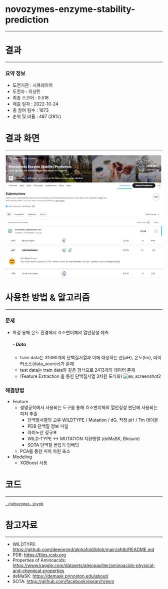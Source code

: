 # novozymes-enzyme-stability-prediction
---
# 결과
---
### 요약 정보
* 도전기관 : 시큐레이어
* 도전자 : 이상민
* 최종 스코어 : 0.518
* 제출 일자 : 2022-10-24
* 총 참여 팀수 : 1673
* 순위 및 비율 : 487 (29%)

# 결과 화면
---
![ex_screenshot1](./IMG/Score.png)
![ex_screenshot0](./IMG/Leaderboard.png)


# 사용한 방법 & 알고리즘
---
### 문제
* 특정 용해 온도 환경에서 효소변이체의 열안정성 예측

  ##### - Data
  * train data는 31390개의 단백질서열과 이에 대응하는 산(pH), 온도(tm), 데이터소스(data_source)가 존재
  * test data는 train data와 같은 형식으로 2413개의 데이터 존재
  * (Feature Extraction 을 통한 단백질서열 3차원 도식화)
  ![ex_screenshot2](./IMG/Data.png)


### 해결방법
* Feature
  * 생명공학에서 사용되는 도구를 통해 효소변이체의 열안정성 판단에 사용되는 피처 추출
    * 단백질서열의 고유 WILDTYPE / Mutation / dG, 적정 pH / Tm 테이블
    * PDB 단백질 정보 파일
    * 아미노산 정규표
    * WILD-TYPE <-> MUTATION 치환행렬 (deMaSK, Blosum)
    * SOTA 단백질 변압기 임베딩
  * PCA를 통한 피처 차원 축소
* Modeling
  * XGBoost 사용


# 코드
---
[`./nobozymes.ipynb`](./nobozymes.ipynb)

# 참고자료
---
* WILDTYPE: https://github.com/deepmind/alphafold/blob/main/afdb/README.md
* PDB: https://files.rcsb.org
* Properties of Aminoacids: https://www.kaggle.com/datasets/alejopaullier/aminoacids-physical-and-chemical-properties
* deMaSK: https://demask.princeton.edu/about/
* SOTA: https://github.com/facebookresearch/esm

